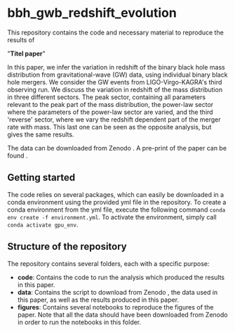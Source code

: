 # bbh_gwb_redshift_evolution

This repository contains the code and necessary material to reproduce the results of

"**Titel paper**"

In this paper, we infer the variation in redshift of the binary black hole mass distribution from gravitational-wave (GW) data, using individual binary black hole mergers. 
We consider the GW events from LIGO-Virgo-KAGRA's third observing run. We discuss the variation in redshift of the mass distribution in three different sectors.
The peak sector, containing all parameters relevant to the peak part of the mass distribution, the power-law sector where the parameters of the power-law sector are varied, and the third 'reverse' sector, where we vary the redshift dependent part of the merger rate with mass. This last one can be seen as the opposite analysis, but gives the same results.

The data can be downloaded from Zenodo . A pre-print of the paper can be found .

## Getting started

The code relies on several packages, which can easily be downloaded in a conda environment using the provided yml file in the repository.
To create a conda environment from the yml file, execute the following command `conda env create -f environment.yml`. To activate
the environment, simply call `conda activate gpu_env`.

## Structure of the repository

The repository contains several folders, each with a specific purpose:

- **code**: Contains the code to run the analysis which produced the results in this paper.
- **data**: Contains the script to download from Zenodo , the data used in this paper, as well as the results produced in this paper.
- **figures**: Contains several notebooks to reproduce the figures of the paper. Note that all the data should have been downloaded
    from Zenodo in order to run the notebooks in this folder.
